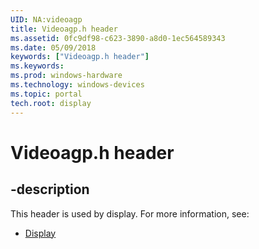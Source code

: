 ```yaml
---
UID: NA:videoagp
title: Videoagp.h header
ms.assetid: 0fc9df98-c623-3890-a8d0-1ec564589343
ms.date: 05/09/2018
keywords: ["Videoagp.h header"]
ms.keywords: 
ms.prod: windows-hardware
ms.technology: windows-devices
ms.topic: portal
tech.root: display
---
```


# Videoagp.h header


## -description


This header is used by display. For more information, see:

- [Display](../_display/index.md)
